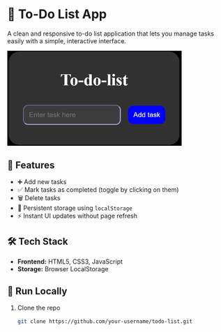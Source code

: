 # 📝 To-Do List App

A clean and responsive to-do list application that lets you manage tasks easily with a simple, interactive interface.

<img src="./screenshot/Screenshot 2025-08-11 003248.png" alt="Screenshot" width="400">



## 🔧 Features

- ➕ Add new tasks
- ✅ Mark tasks as completed (toggle by clicking on them)
- 🗑️ Delete tasks
- 💾 Persistent storage using `localStorage`
- ⚡ Instant UI updates without page refresh

## 🛠️ Tech Stack

- **Frontend:** HTML5, CSS3, JavaScript 
- **Storage:** Browser LocalStorage

## 🚀 Run Locally

1. Clone the repo  
   ```bash
   git clone https://github.com/your-username/todo-list.git
